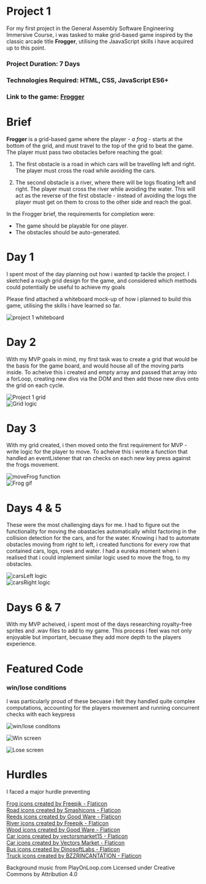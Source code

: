 # Project 1

For my first project in the General Assembly Software Engineering Immersive Course, i was tasked to make grid-based game inspired by the classic arcade title **Frogger**, utilising the JaavaScript skills i have acquired up to this point.

### Project Duration: 7 Days

### Technologies Required: HTML, CSS, JavaScript ES6+

### Link to the game: [Frogger](https://mstephanou.github.io/ga-project-1/)

# Brief

**Frogger** is a grid-based game where the player - _a frog_ - starts at the bottom of the grid, and must travel to the top of the grid to beat the game. The player must pass two obstacles before reaching the goal:

1. The first obstacle is a road in which cars will be travelling left and right. The player must cross the road while avoiding the cars.

2. The second obstacle is a river, where there will be logs floating left and right.
   The player must cross the river while avoiding the water. This will act as the reverse of the first obstacle - instead of avoiding the logs the player must get on them to cross to the other side and reach the goal.

In the Frogger brief, the requirements for completion were:

- The game should be playable for one player.
- The obstacles should be auto-generated.

# Day 1

I spent most of the day planning out how i wanted tp tackle the project. I sketched a rough grid design for the game, and considered which methods could potentially be useful to achieve my goals

Please find attached a whiteboard mock-up of how i planned to build this game, utilising the skills i have learned so far.

![project 1 whiteboard](./projects/project-1/assets/project-1-whiteboard.png)

# Day 2

With my MVP goals in mind, my first task was to create a grid that would be the basis for the game board, and would house all of the moving parts inside. To acheive this i created and empty array and passed that array into a forLoop, creating new divs via the DOM and then add those new divs onto the grid on each cycle.

![Project 1 grid](./projects/project-1/assets/frogger-grid.png)<br>
![Grid logic](./project-1/assets/gridlogic.png)<br>

# Day 3

With my grid created, i then moved onto the first requirement for MVP - write logic for the player to move.
To acheive this i wrote a function that handled an eventListener that ran checks on each new key press against the frogs movement.

![moveFrog function](./project-1/assets/moveFrog.png)<br>
![Frog gif](./project-1/assets/frogMoving.gif)<br>

# Days 4 & 5

These were the most challenging days for me. I had to figure out the functionality for moving the obastacles automatically whilst factoring in the collision detection for the cars, and for the water. Knowing i had to automate obstacles moving from right to left, i created functions for every row that contained cars, logs, rows and water. I had a eureka moment when i realised that i could implement similar logic used to move the frog, to my obstacles.

![carsLeft logic](./project-1/assets/carsLeft.png)<br>
![carsRight logic](./project-1/assets/carsRight.png)<br>

# Days 6 & 7

With my MVP acheived, i spent most of the days researching royalty-free sprites and .wav files to add to my game. This process i feel was not only enjoyable but important, becuase they add more depth to the players experience.

# Featured Code

### win/lose conditions

I was particularly proud of these becuase i felt they handled quite complex computations, accounting for the players movement and running concurrent checks with each keypress

![win/lose conditons](./project-1/assets/win:lose.png)<br>

![Win screen](./project-1/assets/frogWin.gif)<br>

![Lose screen](./project-1/assets/frogLose.gif)<br>

# Hurdles

I faced a major hurdle preventing

<a href="https://www.flaticon.com/free-icons/frog" title="frog icons">Frog icons created by Freepik - Flaticon</a><br>
<a href="https://www.flaticon.com/free-icons/road" title="road icons">Road icons created by Smashicons - Flaticon</a><br>
<a href="https://www.flaticon.com/free-icons/reeds" title="reeds icons">Reeds icons created by Good Ware - Flaticon</a><br>
<a href="https://www.flaticon.com/free-icons/river" title="river icons">River icons created by Freepik - Flaticon</a><br>
<a href="https://www.flaticon.com/free-icons/wood" title="wood icons">Wood icons created by Good Ware - Flaticon</a><br>
<a href="https://www.flaticon.com/free-icons/car" title="car icons">Car icons created by vectorsmarket15 - Flaticon</a><br>
<a href="https://www.flaticon.com/free-icons/car" title="car icons">Car icons created by Vectors Market - Flaticon</a><br>
<a href="https://www.flaticon.com/free-icons/bus" title="bus icons">Bus icons created by DinosoftLabs - Flaticon</a><br>
<a href="https://www.flaticon.com/free-icons/truck" title="truck icons">Truck icons created by BZZRINCANTATION - Flaticon</a><br>

Background music from PlayOnLoop.com
Licensed under Creative Commons by Attribution 4.0

